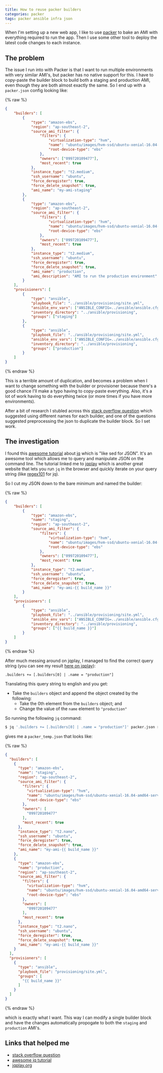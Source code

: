 ```yaml
---
title: How to reuse packer builders
categories: packer
tags: packer ansible infra json
---
```


When I'm setting up a new web app, I like to use [packer](https://packer.io) to 
bake an AMI with everything required to run the app. Then I use some other tool
to deploy the latest code changes to each instance. 

## The problem

The issue I run into with 
Packer is that I want to run multiple environments with very similar AMI's, but
packer has no native support for this. I have to copy-paste the builder block
to build both a staging and production AMI, even though they are both almost
exactly the same. So I end up with a `packer.json` config looking like:

{% raw %}
```json
{
    "builders": [
        {
            "type": "amazon-ebs",
            "region": "ap-southeast-2",
            "source_ami_filter": {
                "filters": {
                    "virtualization-type": "hvm",
                    "name": "ubuntu/images/hvm-ssd/ubuntu-xenial-16.04-amd64-server-*",
                    "root-device-type": "ebs"
                },
                "owners": ["099720109477"],
                "most_recent": true
            },
            "instance_type": "t2.medium",
            "ssh_username": "ubuntu",
            "force_deregister": true,
            "force_delete_snapshot": true,
            "ami_name": "my-ami-staging"
        },
        {
            "type": "amazon-ebs",
            "region": "ap-southeast-2",
            "source_ami_filter": {
                "filters": {
                    "virtualization-type": "hvm",
                    "name": "ubuntu/images/hvm-ssd/ubuntu-xenial-16.04-amd64-server-*",
                    "root-device-type": "ebs"
                },
                "owners": ["099720109477"],
                "most_recent": true
            },
            "instance_type": "t2.medium",
            "ssh_username": "ubuntu",
            "force_deregister": true,
            "force_delete_snapshot": true,
            "ami_name": "production",
            "ami_description": "AMI to run the production environment"
        }
    ],
    "provisioners": [
        {
            "type": "ansible",
            "playbook_file": "../ansible/provisioning/site.yml",
            "ansible_env_vars": ["ANSIBLE_CONFIG=../ansible/ansible.cfg"],
            "inventory_directory": "../ansible/provisioning",
            "groups": ["staging"]
        },
        {
            "type": "ansible",
            "playbook_file": "../ansible/provisioning/site.yml",
            "ansible_env_vars": ["ANSIBLE_CONFIG=../ansible/ansible.cfg"],
            "inventory_directory": "../ansible/provisioning",
            "groups": ["production"]
        }
    ]
}
```
{% endraw %}

This is a terrible amount of duplication, and becomes a problem when I want to
change something with the builder or provisioner because there's a good chance
I'll make a typo having to copy-paste everything. Also, it's a lot of work
having to do everything twice (or more times if you have more environments).

After a bit of research I stubled across this 
[stack overflow question](https://stackoverflow.com/q/41147141/1393498) which
suggested using different names for each builder, and one of the questions
suggested preprocessing the json to duplicate the builder block. So I set work.


## The investigation

I found this [awesome tutorial](https://programminghistorian.org/lessons/json-and-jq)
about [jq](https://stedolan.github.io/jq/) which is "like sed for JSON". It's an 
awesome tool which allows me to query and manipulate JSON on the command line.
The tutorial linked me to [jqplay](https://jqplay.org) which is another great
website that lets you run `jq` in the browser and quickly iterate on your
query string (like [regex101](https://regex101.com/) for jq).

So I cut my JSON down to the bare minimum and named the builder:

{% raw %}
```json
{
    "builders": [
        {
            "type": "amazon-ebs",
            "name": "staging",
            "region": "ap-southeast-2",
            "source_ami_filter": {
                "filters": {
                    "virtualization-type": "hvm",
                    "name": "ubuntu/images/hvm-ssd/ubuntu-xenial-16.04-amd64-server-*",
                    "root-device-type": "ebs"
                },
                "owners": ["099720109477"],
                "most_recent": true
            },
            "instance_type": "t2.medium",
            "ssh_username": "ubuntu",
            "force_deregister": true,
            "force_delete_snapshot": true,
            "ami_name": "my-ami-{{ build_name }}"
        }
    ],
    "provisioners": [
        {
            "type": "ansible",
            "playbook_file": "../ansible/provisioning/site.yml",
            "ansible_env_vars": ["ANSIBLE_CONFIG=../ansible/ansible.cfg"],
            "inventory_directory": "../ansible/provisioning",
            "groups": ["{{ build_name }}"]
        }
    ]
}
```
{% endraw %}

After much messing around on jqplay, I managed to find the correct query string
(you can see my result [here on jqplay](https://jqplay.org/s/xGA99WWoKT)):

```
.builders += [.builders[0] | .name = "production"]
```

Translating this query string to english and you get:

* Take the `builders` object and append the object created by the following:
	* Take the 0th element from the `builders` object; and
	* Change the value of the `name` element to `"production"`

So running the following `jq` command:

```bash
$ jq '.builders += [.builders[0] | .name = "production"]' packer.json > packer_temp.json
```

gives me a `packer_temp.json` that looks like:

{% raw %}
```json
{
  "builders": [
    {
      "type": "amazon-ebs",
      "name": "staging",
      "region": "ap-southeast-2",
      "source_ami_filter": {
        "filters": {
          "virtualization-type": "hvm",
          "name": "ubuntu/images/hvm-ssd/ubuntu-xenial-16.04-amd64-server-*",
          "root-device-type": "ebs"
        },
        "owners": [
          "099720109477"
        ],
        "most_recent": true
      },
      "instance_type": "t2.nano",
      "ssh_username": "ubuntu",
      "force_deregister": true,
      "force_delete_snapshot": true,
      "ami_name": "my-ami-{{ build_name }}"
    },
    {
      "type": "amazon-ebs",
      "name": "production",
      "region": "ap-southeast-2",
      "source_ami_filter": {
        "filters": {
          "virtualization-type": "hvm",
          "name": "ubuntu/images/hvm-ssd/ubuntu-xenial-16.04-amd64-server-*",
          "root-device-type": "ebs"
        },
        "owners": [
          "099720109477"
        ],
        "most_recent": true
      },
      "instance_type": "t2.nano",
      "ssh_username": "ubuntu",
      "force_deregister": true,
      "force_delete_snapshot": true,
      "ami_name": "my-ami-{{ build_name }}"
    }
  ],
  "provisioners": [
    {
      "type": "ansible",
      "playbook_file": "provisioning/site.yml",
      "groups": [
        "{{ build_name }}"
      ]
    }
  ]
}
```
{% endraw %}

which is exactly what I want. This way I can modify a single builder block and 
have the changes automatically propogate to both the `staging` and `production`
AMI's.

## Links that helped me

* [stack overflow question](https://stackoverflow.com/q/41147141/1393498)
* [awesome jq tutorial](https://programminghistorian.org/lessons/json-and-jq)
* [jqplay.org](https://stackoverflow.com/q/41147141/1393498)
